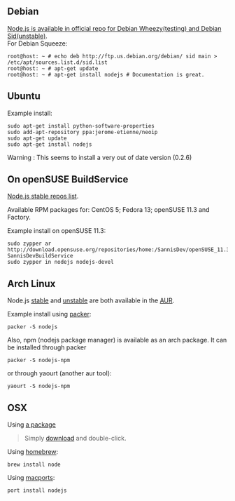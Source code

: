 ## Debian
[Node.js is available in official repo for Debian Wheezy(testing) and Debian Sid(unstable)](http://packages.debian.org/search?searchon=names&keywords=nodejs).  
For Debian Squeeze:

    root@host: ~ # echo deb http://ftp.us.debian.org/debian/ sid main > /etc/apt/sources.list.d/sid.list
    root@host: ~ # apt-get update
    root@host: ~ # apt-get install nodejs # Documentation is great.

## Ubuntu

Example install:

    sudo apt-get install python-software-properties
    sudo add-apt-repository ppa:jerome-etienne/neoip
    sudo apt-get update
    sudo apt-get install nodejs

Warning : This seems to install a very out of date version (0.2.6)

## On openSUSE BuildService
[Node.js stable repos list](http://bit.ly/nodejs_repos).

Available RPM packages for: CentOS 5; Fedora 13; openSUSE 11.3 and Factory.

Example install on openSUSE 11.3:

    sudo zypper ar http://download.opensuse.org/repositories/home:/SannisDev/openSUSE_11.3/ SannisDevBuildService 
    sudo zypper in nodejs nodejs-devel

## Arch Linux
Node.js [stable](https://aur.archlinux.org/packages.php?ID=32930) and [unstable](https://aur.archlinux.org/packages.php?ID=44279) are both available in the [AUR](http://aur.archlinux.org/).

Example install using [packer](https://aur.archlinux.org/packages.php?ID=33378):

    packer -S nodejs

Also, npm (nodejs package manager) is available as an arch package. It can be installed through packer

    packer -S nodejs-npm

or through yaourt (another aur tool):

    yaourt -S nodejs-npm

## OSX
Using [a package](https://sites.google.com/site/nodejsmacosx)

> Simply [download](https://sites.google.com/site/nodejsmacosx) and double-click.

Using [homebrew](https://github.com/mxcl/homebrew):

    brew install node

Using [macports](http://www.macports.org/):

    port install nodejs